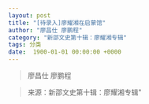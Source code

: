 ```yaml
---
layout: post
title: "[待录入]廖耀湘在启蒙馆"
author: "廖昌仕 廖鹏程"
category: "新邵文史第十辑：廖耀湘专辑"
tags: 分类
date:  1900-01-01 00:00:00 +0000
---
```

> 廖昌仕 廖鹏程



> 来源：新邵文史第十辑：廖耀湘专辑"